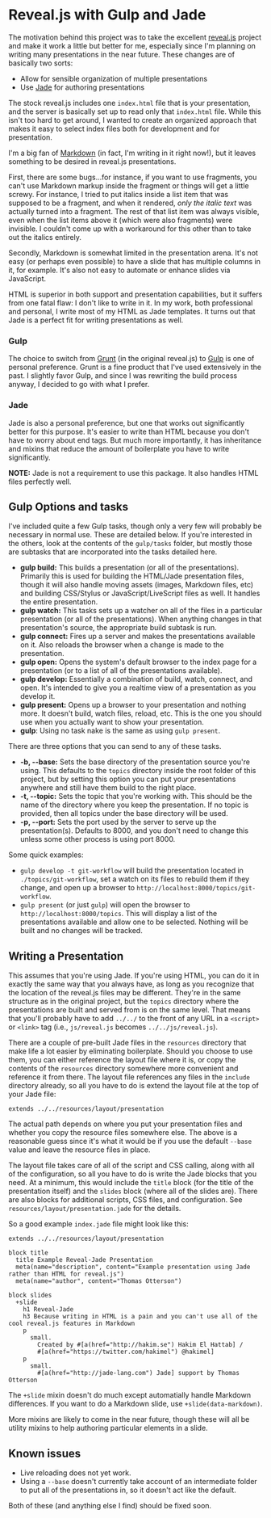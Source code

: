 # Reveal.js with Gulp and Jade

The motivation behind this project was to take the excellent [reveal.js][reveal] project and make it work a little but 
better for me, especially since I'm planning on writing many presentations in the near future. These changes are of 
basically two sorts:

* Allow for sensible organization of multiple presentations
* Use [Jade][jade] for authoring presentations

The stock reveal.js includes one `index.html` file that is your presentation, and the server is basically set up to 
read only that `index.html` file. While this isn't too hard to get around, I wanted to create an organized approach 
that makes it easy to select index files both for development and for presentation.

I'm a big fan of [Markdown][markdown] (in fact, I'm writing in it right now!), but it leaves something to be desired in 
reveal.js presentations. 

First, there are some bugs...for instance, if you want to use fragments, you can't use Markdown markup inside the 
fragment or things will get a little screwy. For instance, I tried to put italics inside a list item that was supposed 
to be a fragment, and when it rendered, *only the italic text* was actually turned into a fragment. The rest of that 
list item was always visible, even when the list items above it (which were also fragments) were invisible. I couldn't 
come up with a workaround for this other than to take out the italics entirely.

Secondly, Markdown is somewhat limited in the presentation arena. It's not easy (or perhaps even possible) to have a 
slide that has multiple columns in it, for example. It's also not easy to automate or enhance slides via JavaScript.

HTML is superior in both support and presentation capabilities, but it suffers from one fatal flaw: I don't like to 
write in it. In my work, both professional and personal, I write most of my HTML as Jade templates. It turns out that 
Jade is a perfect fit for writing presentations as well.

### Gulp

The choice to switch from [Grunt][grunt] (in the original reveal.js) to [Gulp][gulp] is one of personal preference. 
Grunt is a fine product that I've used extensively in the past. I slightly favor Gulp, and since I was rewriting the 
build process anyway, I decided to go with what I prefer.

### Jade

Jade is also a personal preference, but one that works out significantly better for this purpose. It's easier to write 
than HTML because you don't have to worry about end tags. But much more importantly, it has inheritance and mixins that 
reduce the amount of boilerplate you have to write significantly.

**NOTE:** Jade is not a requirement to use this package. It also handles HTML files perfectly well.

## Gulp Options and tasks

I've included quite a few Gulp tasks, though only a very few will probably be necessary in normal use. These are 
detailed below. If you're interested in the others, look at the contents of the `gulp/tasks` folder, but mostly those 
are subtasks that are incorporated into the tasks detailed here.

* **gulp build:** This builds a presentation (or all of the presentations). Primarily this is used for building the
  HTML/Jade presentation files, though it will also handle moving assets (images, Markdown files, etc) and building
  CSS/Stylus or JavaScript/LiveScript files as well. It handles the entire presentation.
* **gulp watch:** This tasks sets up a watcher on all of the files in a particular presentation (or all of the
  presentations). When anything changes in that presentation's source, the appropriate build subtask is run.
* **gulp connect:** Fires up a server and makes the presentations available on it. Also reloads the browser when a
  change is made to the presentation.
* **gulp open:** Opens the system's default browser to the index page for a presentation (or to a list of all of the
  presentations available).
* **gulp develop:** Essentially a combination of build, watch, connect, and open. It's intended to give you a realtime
  view of a presentation as you develop it.
* **gulp present:** Opens up a browser to your presentation and nothing more. It doesn't build, watch files, reload,
  etc. This is the one you should use when you actually want to show your presentation.
* **gulp**: Using no task nake is the same as using `gulp present`.

There are three options that you can send to any of these tasks.

* **-b, --base:** Sets the base directory of the presentation source you're using. This defaults to the `topics`
  directory inside the root folder of this project, but by setting this option you can put your presentations anywhere
  and still have them build to the right place.
* **-t, --topic:** Sets the topic that you're working with. This should be the name of the directory where you keep the
  presentation. If no topic is provided, then all topics under the base directory will be used.
* **-p, --port:** Sets the port used by the server to serve up the presentation(s). Defaults to 8000, and you don't
  need to change this unless some other process is using port 8000.

Some quick examples:

* `gulp develop -t git-workflow` will build the presentation located in `./topics/git-workflow`, set a watch on its 
  files to rebuild them if they change, and open up a browser to `http://localhost:8000/topics/git-workflow`.
* `gulp present` (or just `gulp`) will open the browser to `http://localhost:8000/topics`. This will display a list of
  the presentations available and allow one to be selected. Nothing will be built and no changes will be tracked.

## Writing a Presentation

This assumes that you're using Jade. If you're using HTML, you can do it in exactly the same way that you always have,
as long as you recognize that the location of the reveal.js files may be different. They're in the same structure as in
the original project, but the `topics` directory where the presentations are built and served from is on the same level.
That means that you'll probably have to add `../../` to the front of any URL in a `<script>` or `<link>` tag (i.e.,
`js/reveal.js` becomes `../../js/reveal.js`).

There are a couple of pre-built Jade files in the `resources` directory that make life a lot easier by eliminating
boilerplate. Should you choose to use them, you can either reference the layout file where it is, or copy the contents
of the `resources` directory somewhere more convenient and reference it from there. The layout file references any
files in the `include` directory already, so all you have to do is extend the layout file at the top of your Jade file:

```jade
extends ../../resources/layout/presentation
```

The actual path depends on where you put your presentation files and whether you copy the resource files somewhere else.
The above is a reasonable guess since it's what it would be if you use the default `--base` value and leave the resource
files in place.

The layout file takes care of all of the script and CSS calling, along with all of the configuration, so all you have to
do is write the Jade blocks that you need. At a minimum, this would include the `title` block (for the title of the
presentation itself) and the `slides` block (where all of the slides are). There are also blocks for additional scripts,
CSS files, and configuration. See `resources/layout/presentation.jade` for the details.

So a good example `index.jade` file might look like this:

```jade
extends ../../resources/layout/presentation

block title
  title Example Reveal-Jade Presentation
  meta(name="description", content="Example presentation using Jade rather than HTML for reveal.js")
  meta(name="author", content="Thomas Otterson")

block slides
  +slide
    h1 Reveal-Jade
    h3 Because writing in HTML is a pain and you can't use all of the cool reveal.js features in Markdown
    p
      small.
        Created by #[a(href="http://hakim.se") Hakim El Hattab] / 
        #[a(href="https://twitter.com/hakimel") @hakimel]
    p
      small.
        #[a(href="http://jade-lang.com") Jade] support by Thomas Otterson
```

The `+slide` mixin doesn't do much except automatially handle Markdown differences. If you want to do a Markdown slide,
use `+slide(data-markdown)`.

More mixins are likely to come in the near future, though these will all be utility mixins to help authoring particular
elements in a slide.

## Known issues

* Live reloading does not yet work.
* Using a `--base` doesn't currently take account of an intermediate folder to put all of the presentations in, so it
  doesn't act like the default.

Both of these (and anything else I find) should be fixed soon.

[reveal]: https://github.com/hakimel/reveal.js
[jade]: http://jade-lang.com/
[markdown]: https://daringfireball.net/projects/markdown/
[grunt]: http://gruntjs.com/
[gulp]: http://gulpjs.com/
